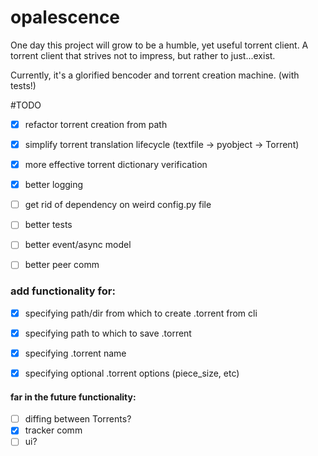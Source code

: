 # opalescence

One day this project will grow to be a humble, yet useful torrent client.
A torrent client that strives not to impress, but rather to just...exist.

Currently, it's a glorified bencoder and torrent creation machine. (with tests!)

#TODO
- [x] refactor torrent creation from path
- [x] simplify torrent translation lifecycle (textfile -> pyobject -> Torrent)
- [x] more effective torrent dictionary verification
- [x] better logging
- [ ] get rid of dependency on weird config.py file
- [ ] better tests
- [ ] better event/async model
- [ ] better peer comm


### add functionality for:
- [x] specifying path/dir from which to create .torrent from cli
- [x] specifying path to which to save .torrent
- [x] specifying .torrent name
- [x] specifying optional .torrent options (piece_size, etc)


#### far in the future functionality:
- [ ] diffing between Torrents?
- [x] tracker comm
- [ ] ui?
